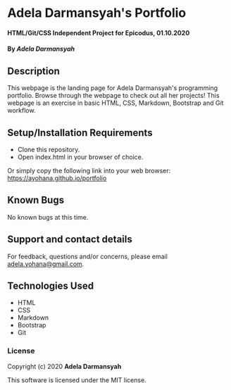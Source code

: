 # Adela Darmansyah's Portfolio

#### HTML/Git/CSS Independent Project for Epicodus, 01.10.2020

#### By _**Adela Darmansyah**_

## Description

This webpage is the landing page for Adela Darmansyah's programming portfolio. Browse through the webpage to check out all her projects! This webpage is an exercise in basic HTML, CSS, Markdown, Bootstrap and Git workflow.

## Setup/Installation Requirements

* Clone this repository.
* Open index.html in your browser of choice.

Or simply copy the following link into your web browser: https://ayohana.github.io/portfolio

## Known Bugs

No known bugs at this time.

## Support and contact details

For feedback, questions and/or concerns, please email adela.yohana@gmail.com.

## Technologies Used

* HTML
* CSS
* Markdown
* Bootstrap
* Git

### License

Copyright (c) 2020 **Adela Darmansyah**

This software is licensed under the MIT license.

